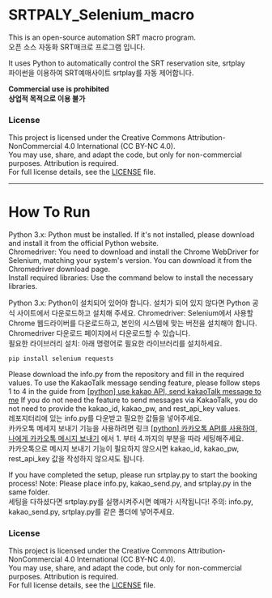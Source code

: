 # SRTPALY_Selenium_macro
This is an open-source automation SRT macro program.  
오픈 소스 자동화 SRT매크로 프로그램 입니다.  

It uses Python to automatically control the SRT reservation site, srtplay  
파이썬을 이용하여  SRT예매사이트 srtplay를 자동 제어합니다.  

**Commercial use is prohibited**  
**상업적 목적으로 이용 불가**
### License

This project is licensed under the Creative Commons Attribution-NonCommercial 4.0 International (CC BY-NC 4.0).  
You may use, share, and adapt the code, but only for non-commercial purposes. Attribution is required.  
For full license details, see the [LICENSE](LICENSE) file.

***

# How To Run
Python 3.x: Python must be installed. If it's not installed, please download and install it from the official Python website.  
Chromedriver: You need to download and install the Chrome WebDriver for Selenium, matching your system's version. You can download it from the Chromedriver download page.  
Install required libraries: Use the command below to install the necessary libraries.  

Python 3.x: Python이 설치되어 있어야 합니다. 설치가 되어 있지 않다면 Python 공식 사이트에서 다운로드하고 설치해 주세요. 
Chromedriver: Selenium에서 사용할 Chrome 웹드라이버를 다운로드하고, 본인의 시스템에 맞는 버전을 설치해야 합니다. Chromedriver 다운로드 페이지에서 다운로드할 수 있습니다.  
필요한 라이브러리 설치: 아래 명령어로 필요한 라이브러리를 설치하세요.  

 ```python
pip install selenium requests
```

Please download the info.py from the repository and fill in the required values.
To use the KakaoTalk message sending feature, please follow steps 1 to 4 in the guide from [[python] use kakao API, send kakaoTalk message to me](https://choi-hee-yeon.tistory.com/163)
If you do not need the feature to send messages via KakaoTalk, you do not need to provide the kakao_id, kakao_pw, and rest_api_key values.  
레포지터리에 있는 info.py를 다운받고 필요한 값들을 넣어주세요.  
카카오톡 메세지 보내기 기능을 사용하려면 링크 [[python] 카카오톡 API를 사용하여, 나에게 카카오톡 메시지 보내기](https://choi-hee-yeon.tistory.com/163) 에서 1. 부터 4.까지의 부분을 따라 세팅해주세요.  
카카오톡으로 메시지 보내기 기능이 필요하지 않으시면 kakao_id, kakao_pw, rest_api_key 값을 작성하지 않으셔도 됩니다.    

If you have completed the setup, please run srtplay.py to start the booking process! Note: Please place info.py, kakao_send.py, and srtplay.py in the same folder.  
세팅을 다하셨다면 srtplay.py를 실행시켜주시면 예매가 시작됩니다! 주의: info.py, kakao_send.py, srtplay.py를 같은 폴더에 넣어주세요.  

### License

This project is licensed under the Creative Commons Attribution-NonCommercial 4.0 International (CC BY-NC 4.0).  
You may use, share, and adapt the code, but only for non-commercial purposes. Attribution is required.  
For full license details, see the [LICENSE](LICENSE) file.
